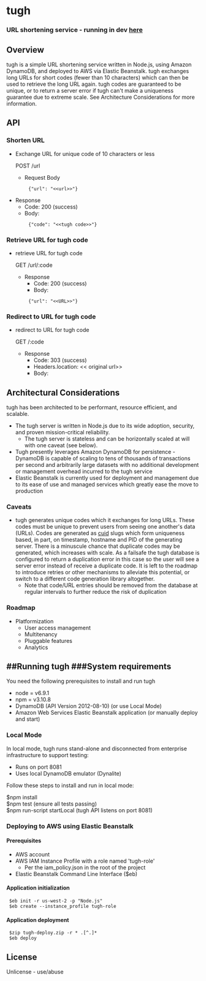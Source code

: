 # tugh

### URL shortening service - running in dev [here](http://tugh-dev.us-west-2.elasticbeanstalk.com/)

## Overview

tugh is a simple URL shortening service written in Node.js, using Amazon DynamoDB, and deployed to AWS via Elastic Beanstalk. tugh exchanges long URLs for short codes (fewer than 10 characters) which can then be used to retrieve the long URL again. tugh codes are guaranteed to be unique, or to return a server error if tugh can't make a uniqueness guarantee due to extreme scale. See Architecture Considerations for more information.  

## API

### Shorten URL
+ Exchange URL for unique code of 10 characters or less

    POST /url

  - Request Body
```
        {"url": "<<url>>"}
```
  - Response
    - Code: 200 (success)
    - Body:
```
        {"code": "<<tugh code>>"}
```
### Retrieve URL for tugh code
+ retrieve URL for tugh code

    GET /url/:code

  - Response
    - Code: 200 (success)
    - Body:
```
        {"url": "<<URL>>"}
```
### Redirect to URL for tugh code
+ redirect to URL for tugh code

    GET /:code

  - Response
    - Code: 303 (success)
    - Headers.location: << original url>>
    - Body:

## Architectural Considerations
tugh has been architected to be performant, resource efficient, and scalable.
+ The tugh server is written in Node.js due to its wide adoption, security, and proven mission-critical reliability.
  - The tugh server is stateless and can be horizontally scaled at will with one caveat (see below).
+ Tugh presently leverages Amazon DynamoDB for persistence - DynamoDB is capable of scaling to tens of thousands of transactions per second and arbitrarily large datasets with no additional development or management overhead incurred to the tugh service
+ Elastic Beanstalk is currently used for deployment and management due to its ease of use and managed services which greatly ease the move to production

### Caveats
+ tugh generates unique codes which it exchanges for long URLs. These codes must be unique to prevent users from seeing one another's data (URLs). Codes are generated as [cuid](https://www.npmjs.com/package/cuid) slugs which form uniqueness based, in part, on timestamp, hostname and PID of the generating server. There is a minuscule chance that duplicate codes may be generated, which increases with scale. As a failsafe the tugh database is configured to return a duplication error in this case so the user will see a server error instead of receive a duplicate code. It is left to the roadmap to introduce retries or other mechanisms to alleviate this potential, or switch to a different code generation library altogether.
   - Note that code/URL entries should be removed from the database at regular intervals to further reduce the risk of duplication

### Roadmap

+ Platformization
    - User access management
    - Multitenancy
    - Pluggable features
    - Analytics

##Running tugh
###System requirements
-------------
You need the following prerequisites to install and run tugh

* node = v6.9.1
* npm  = v3.10.8
* DynamoDB (API Version 2012-08-10) (or use Local Mode)
* Amazon Web Services Elastic Beanstalk application (or manually deploy and start)

### Local Mode
In local mode, tugh runs stand-alone and disconnected from enterprise infrastructure to support testing:
+ Runs on port 8081
+ Uses local DynamoDB emulator (Dynalite)

Follow these steps to install and run in local mode:

$npm install  
$npm test (ensure all tests passing)  
$npm run-script startLocal (tugh API listens on port 8081)  

### Deploying to AWS using Elastic Beanstalk
#### Prerequisites
+ AWS account
+ AWS IAM Instance Profile with a role named 'tugh-role'
  - Per the iam_policy.json in the root of the project
+ Elastic Beanstalk Command Line Interface ($eb)

#### Application initialization
```
 $eb init -r us-west-2 -p "Node.js"
 $eb create --instance_profile tugh-role
 ```
#### Application deployment
```
 $zip tugh-deploy.zip -r * .[^.]*
 $eb deploy
 ```
## License
Unlicense - use/abuse
